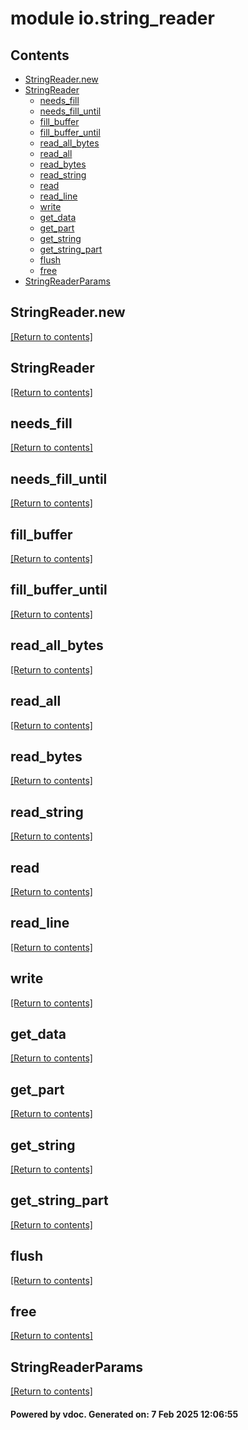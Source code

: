 # module io.string_reader


## Contents
- [StringReader.new](#StringReader.new)
- [StringReader](#StringReader)
  - [needs_fill](#needs_fill)
  - [needs_fill_until](#needs_fill_until)
  - [fill_buffer](#fill_buffer)
  - [fill_buffer_until](#fill_buffer_until)
  - [read_all_bytes](#read_all_bytes)
  - [read_all](#read_all)
  - [read_bytes](#read_bytes)
  - [read_string](#read_string)
  - [read](#read)
  - [read_line](#read_line)
  - [write](#write)
  - [get_data](#get_data)
  - [get_part](#get_part)
  - [get_string](#get_string)
  - [get_string_part](#get_string_part)
  - [flush](#flush)
  - [free](#free)
- [StringReaderParams](#StringReaderParams)

## StringReader.new
[[Return to contents]](#Contents)

## StringReader
[[Return to contents]](#Contents)

## needs_fill
[[Return to contents]](#Contents)

## needs_fill_until
[[Return to contents]](#Contents)

## fill_buffer
[[Return to contents]](#Contents)

## fill_buffer_until
[[Return to contents]](#Contents)

## read_all_bytes
[[Return to contents]](#Contents)

## read_all
[[Return to contents]](#Contents)

## read_bytes
[[Return to contents]](#Contents)

## read_string
[[Return to contents]](#Contents)

## read
[[Return to contents]](#Contents)

## read_line
[[Return to contents]](#Contents)

## write
[[Return to contents]](#Contents)

## get_data
[[Return to contents]](#Contents)

## get_part
[[Return to contents]](#Contents)

## get_string
[[Return to contents]](#Contents)

## get_string_part
[[Return to contents]](#Contents)

## flush
[[Return to contents]](#Contents)

## free
[[Return to contents]](#Contents)

## StringReaderParams
[[Return to contents]](#Contents)

#### Powered by vdoc. Generated on: 7 Feb 2025 12:06:55
